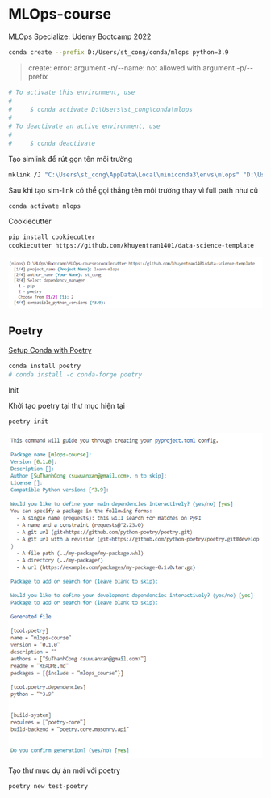 # MLOps-course
MLOps Specialize: Udemy Bootcamp 2022 


```bash
conda create --prefix D:/Users/st_cong/conda/mlops python=3.9
```

> create: error: argument -n/--name: not allowed with argument -p/--prefix

```bash
# To activate this environment, use
#
#     $ conda activate D:\Users\st_cong\conda\mlops
#
# To deactivate an active environment, use
#
#     $ conda deactivate
```

Tạo simlink để rút gọn tên môi trường
```bash
mklink /J "C:\Users\st_cong\AppData\Local\miniconda3\envs\mlops" "D:\Users\st_cong\conda\mlops" 
```
Sau khi tạo sim-link có thể gọi thẳng tên môi trường thay vì full path như cũ

```
conda activate mlops
```


Cookiecutter
```bash
pip install cookiecutter
cookiecutter https://github.com/khuyentran1401/data-science-template
```

![cookiecutter](figs/cookiescutter.PNG)



## Poetry

[Setup Conda with Poetry](https://freedium.cfd/https://medium.com/m/global-identity-2?redirectUrl=https%3A%2F%2Fblog.stackademic.com%2Fconda-and-poetry-a-harmonious-fusion-8116895b6380
)

```bash
conda install poetry
# conda install -c conda-forge poetry
```

Init

Khởi tạo poetry tại thư mục hiện tại
```bash
poetry init
```
![poetry](figs/poetry_init.PNG)


Tạo thư mục dự án mới với poetry
```bash
poetry new test-poetry
```